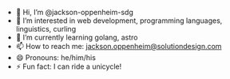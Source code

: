 - 👋 Hi, I’m @jackson-oppenheim-sdg
- 👀 I’m interested in web development, programming languages, linguistics, curling
- 🌱 I’m currently learning golang, astro
- 📫 How to reach me: jackson.oppenheim@solutiondesign.com
- 😄 Pronouns: he/him/his
- ⚡ Fun fact: I can ride a unicycle!
<!-- 💞️ I’m looking to collaborate on ... -->

<!---
jackson-oppenheim-sdg/jackson-oppenheim-sdg is a ✨ special ✨ repository because its `README.md` (this file) appears on your GitHub profile.
You can click the Preview link to take a look at your changes.
--->
